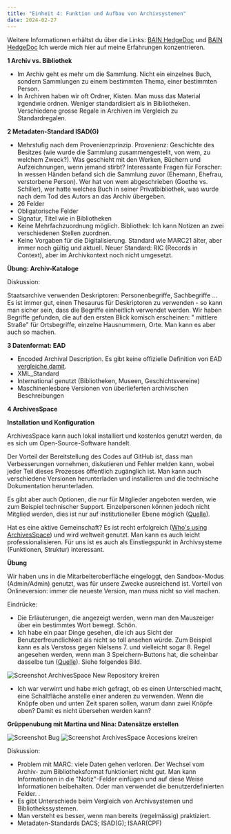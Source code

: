 ```yaml
---
title: "Einheit 4: Funktion und Aufbau von Archivsystemen"
date: 2024-02-27
---
```

Weitere Informationen erhältst du über die Links: 
<a href="https://pad.gwdg.de/FrI1nt2NSvuNOAyu_yk64A#">BAIN HedgeDoc</a>
und <a href="https://pad.gwdg.de/JmDfo4JOSQuF12mGPmm7IA#">BAIN HedgeDoc</a>
Ich werde mich hier auf meine Erfahrungen konzentrieren.


**1 Archiv vs. Bibliothek**

- Im Archiv geht es mehr um die Sammlung. Nicht ein einzelnes Buch, sondern Sammlungen zu einem bestimmten Thema, einer bestimmten Person. 
- In Archiven haben wir oft Ordner, Kisten. Man muss das Material irgendwie ordnen. Weniger standardisiert als in Bibliotheken. Verschiedene grosse Regale in Archiven im Vergleich zu Standardregalen.

**2 Metadaten-Standard ISAD(G)**

- Mehrstufig nach dem Provenienzprinzip. Provenienz: Geschichte des Besitzes (wie wurde die Sammlung zusammengestellt, von wem, zu welchem Zweck?). Was geschieht mit den Werken, Büchern und Aufzeichnungen, wenn jemand stirbt? Interessante Fragen für Forscher: In wessen Händen befand sich die Sammlung zuvor (Ehemann, Ehefrau, verstorbene Person). Wer hat von wem abgeschrieben (Goethe vs. Schiller), wer hatte welches Buch in seiner Privatbibliothek, was wurde nach dem Tod des Autors an das Archiv übergeben.
- 26 Felder
- Obligatorische Felder
- Signatur, Titel wie in Bibliotheken
- Keine Mehrfachzuordnung möglich. Bibliothek: Ich kann Notizen an zwei verschiedenen Stellen zuordnen.
- Keine Vorgaben für die Digitalisierung. Standard wie MARC21 älter, aber immer noch gültig und aktuell. Neuer Standard: RIC (Records in Context), aber im Archivkontext noch nicht umgesetzt.

**Übung: Archiv-Kataloge**

Diskussion:

Staatsarchive verwenden Deskriptoren: Personenbegriffe, Sachbegriffe ... Es ist immer gut, einen Thesaurus für Deskriptoren zu verwenden - so kann man sicher sein, dass die Begriffe einheitlich verwendet werden. Wir haben Begriffe gefunden, die auf den ersten Blick komisch erscheinen: " mittlere Straße" für Ortsbegriffe, einzelne Hausnummern, Orte. Man kann es aber auch so machen.

**3 Datenformat: EAD**

-	Encoded Archival Description. Es gibt keine offizielle Definition von EAD <a href="https://eadiva.com/understanding-ead-and-xml/ ">vergleiche damit</a>.
-	XML_Standard
-	International genutzt (Bibliotheken, Museen, Geschichtsvereine)
-	Maschinenlesbare Versionen von überlieferten archivischen Beschreibungen

**4 ArchivesSpace**

**Installation und Konfiguration**

ArchivesSpace kann auch lokal installiert und kostenlos genutzt werden, da es sich um Open-Source-Software handelt. 

Der Vorteil der Bereitstellung des Codes auf GitHub ist, dass man Verbesserungen vornehmen, diskutieren und Fehler melden kann, wobei jeder Teil dieses Prozesses öffentlich zugänglich ist. Man kann auch verschiedene Versionen herunterladen und installieren und die technische Dokumentation herunterladen.

Es gibt aber auch Optionen, die nur für Mitglieder angeboten werden, wie zum Beispiel technischer Support. Einzelpersonen können jedoch nicht Mitglied werden, dies ist nur auf institutioneller Ebene möglich (<a href="https://archivesspace.org/membership/how-to-become-a-member">Quelle</a>).

Hat es eine aktive Gemeinschaft? Es ist recht erfolgreich (<a href="https://archivesspace.org/community/whos-using-archivesspace">Who's using ArchivesSpace</a>) und wird weltweit genutzt. Man kann es auch leicht professionalisieren.
Für uns ist es auch als Einstiegspunkt in Archivsysteme (Funktionen, Struktur) interessant.

**Übung**

Wir haben uns in die Mitarbeiteroberfläche eingeloggt, den Sandbox-Modus (Admin/Admin) genutzt, was für unsere Zwecke ausreichend ist. Vorteil von Onlineversion: immer die neueste Version, man muss nicht so viel machen.
 
Eindrücke: 
-	Die Erläuterungen, die angezeigt werden, wenn man den Mauszeiger über ein bestimmtes Wort bewegt. Schön.
-	Ich habe ein paar Dinge gesehen, die ich aus Sicht der Benutzerfreundlichkeit als nicht so toll ansehen würde. Zum Beispiel kann es als Verstoss gegen Nielsens 7. und vielleicht sogar 8. Regel angesehen werden, wenn man 3 Speichern-Buttons hat, die scheinbar dasselbe tun (<a href="https://aelaschool.com/en/interactiondesign/10-usability-heuristics-ui-design/">Quelle</a>). Siehe folgendes Bild.
<img src="/BAIN_lerntagebuch/docs/assets/images/4_Screenshot_2024-03-25.png" alt="Screenshot ArchivesSpace New Repository kreiren">

-	Ich war verwirrt und habe mich gefragt, ob es einen Unterschied macht, eine Schaltfläche anstelle einer anderen zu verwenden. Wenn die Knöpfe oben und unten Zeit sparen sollen, warum dann zwei Knöpfe oben? Damit es nicht übersehen werden kann?

**Grüppenubung mit Martina und Nina: Datensätze erstellen**

<img src="/BAIN_lerntagebuch/docs/assets/images/5_Screenshot_2024-03-12.png" alt="Screenshot Bug">

<img src="/BAIN_lerntagebuch/docs/assets/images/6_Screenshot_2024-03-12.png" alt="Screenshot ArchivesSpace Accesions kreiren">

Diskussion: 
- Problem mit MARC: viele Daten gehen verloren. Der Wechsel vom Archiv- zum Bibliotheksformat funktioniert nicht gut. Man kann Informationen in die "Notiz"-Felder einfügen und auf diese Weise Informationen beibehalten. Oder man verwendet die benutzerdefinierten Felder. .
- Es gibt Unterschiede beim Vergleich von Archivsystemen und Bibliothekssystemen.
- Man versteht es besser, wenn man bereits (regelmässig) praktiziert.
- Metadaten-Standards DACS; ISAD(G); ISAAR(CPF)
